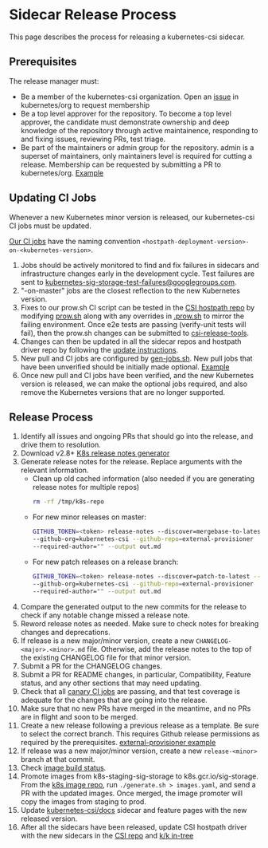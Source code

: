 # Sidecar Release Process

This page describes the process for releasing a kubernetes-csi sidecar.

## Prerequisites

The release manager must:

* Be a member of the kubernetes-csi organization. Open an
  [issue](https://github.com/kubernetes/org/issues/new?assignees=&labels=area%2Fgithub-membership&template=membership.md&title=REQUEST%3A+New+membership+for+%3Cyour-GH-handle%3E) in
  kubernetes/org to request membership
* Be a top level approver for the repository. To become a top level approver,
  the candidate must demonstrate ownership and deep knowledge of the repository
  through active maintainence, responding to and fixing issues, reviewing PRs,
  test triage.
* Be part of the maintainers or admin group for the repository. admin is a
  superset of maintainers, only maintainers level is required for cutting a
  release.  Membership can be requested by submitting a PR to kubernetes/org.
  [Example](https://github.com/kubernetes/org/pull/1467)

## Updating CI Jobs
Whenever a new Kubernetes minor version is released, our kubernetes-csi CI jobs
must be updated.

[Our CI jobs](https://k8s-testgrid.appspot.com/sig-storage-csi-ci) have the
naming convention `<hostpath-deployment-version>-on-<kubernetes-version>`.

1. Jobs should be actively monitored to find and fix failures in sidecars and
   infrastructure changes early in the development cycle. Test failures are sent
   to kubernetes-sig-storage-test-failures@googlegroups.com.
1. "-on-master" jobs are the closest reflection to the new Kubernetes version.
1. Fixes to our prow.sh CI script can be tested in the [CSI hostpath
   repo](https://github.com/kubernetes-csi/csi-driver-host-path) by modifying
   [prow.sh](https://github.com/kubernetes-csi/csi-driver-host-path/blob/master/release-tools/prow.sh)
   along with any overrides in
   [.prow.sh](https://github.com/kubernetes-csi/csi-driver-host-path/blob/master/.prow.sh)
   to mirror the failing environment. Once e2e tests are passing (verify-unit tests
   will fail), then the prow.sh changes can be submitted to [csi-release-tools](https://github.com/kubernetes-csi/csi-release-tools).
1. Changes can then be updated in all the sidecar repos and hostpath driver repo
   by following the [update
   instructions](https://github.com/kubernetes-csi/csi-release-tools/blob/master/README.md#sharing-and-updating).
1. New pull and CI jobs are configured by
   [gen-jobs.sh](https://github.com/kubernetes/test-infra/blob/master/config/jobs/kubernetes-csi/gen-jobs.sh).
   New pull jobs that have been unverified should be initially made optional.
   [Example](https://github.com/kubernetes/test-infra/pull/15055)
1. Once new pull and CI jobs have been verified, and the new Kubernetes version
   is released, we can make the optional jobs required, and also remove the
   Kubernetes versions that are no longer supported.

## Release Process
1. Identify all issues and ongoing PRs that should go into the release, and
  drive them to resolution.
1. Download v2.8+ [K8s release notes
  generator](https://github.com/kubernetes/release/tree/master/cmd/release-notes)
1. Generate release notes for the release. Replace arguments with the relevant
  information.
    * Clean up old cached information (also needed if you are generating release
      notes for multiple repos)
      ```bash
      rm -rf /tmp/k8s-repo
      ```
    * For new minor releases on master:
        ```bash
        GITHUB_TOKEN=<token> release-notes --discover=mergebase-to-latest
        --github-org=kubernetes-csi --github-repo=external-provisioner
        --required-author="" --output out.md
        ```
    * For new patch releases on a release branch:
        ```bash
        GITHUB_TOKEN=<token> release-notes --discover=patch-to-latest --branch=release-1.1
        --github-org=kubernetes-csi --github-repo=external-provisioner
        --required-author="" --output out.md
        ```
1. Compare the generated output to the new commits for the release to check if
   any notable change missed a release note.
1. Reword release notes as needed. Make sure to check notes for breaking
   changes and deprecations.
1. If release is a new major/minor version, create a new `CHANGELOG-<major>.<minor>.md`
   file. Otherwise, add the release notes to the top of the existing CHANGELOG
   file for that minor version.
1. Submit a PR for the CHANGELOG changes.
1. Submit a PR for README changes, in particular, Compatibility, Feature status,
   and any other sections that may need updating.
1. Check that all [canary CI
  jobs](https://k8s-testgrid.appspot.com/sig-storage-csi-ci) are passing,
  and that test coverage is adequate for the changes that are going into the release.
1. Make sure that no new PRs have merged in the meantime, and no PRs are in
   flight and soon to be merged.
1. Create a new release following a previous release as a template. Be sure to select the correct
   branch. This requires Github release permissions as required by the prerequisites.
   [external-provisioner example](https://github.com/kubernetes-csi/external-provisioner/releases/new)
1. If release was a new major/minor version, create a new `release-<minor>`
   branch at that commit.
1. Check [image build status](https://k8s-testgrid.appspot.com/sig-storage-image-build).
1. Promote images from k8s-staging-sig-storage to k8s.gcr.io/sig-storage. From
   the [k8s image
   repo](https://github.com/kubernetes/k8s.io/tree/master/k8s.gcr.io/images/k8s-staging-sig-storage),
   run `./generate.sh > images.yaml`, and send a PR with the updated images.
   Once merged, the image promoter will copy the images from staging to prod.
1. Update [kubernetes-csi/docs](https://github.com/kubernetes-csi/docs) sidecar
   and feature pages with the new released version.
1. After all the sidecars have been released, update
   CSI hostpath driver with the new sidecars in the [CSI repo](https://github.com/kubernetes-csi/csi-driver-host-path/tree/master/deploy)
   and [k/k
   in-tree](https://github.com/kubernetes/kubernetes/tree/master/test/e2e/testing-manifests/storage-csi/hostpath/hostpath)
